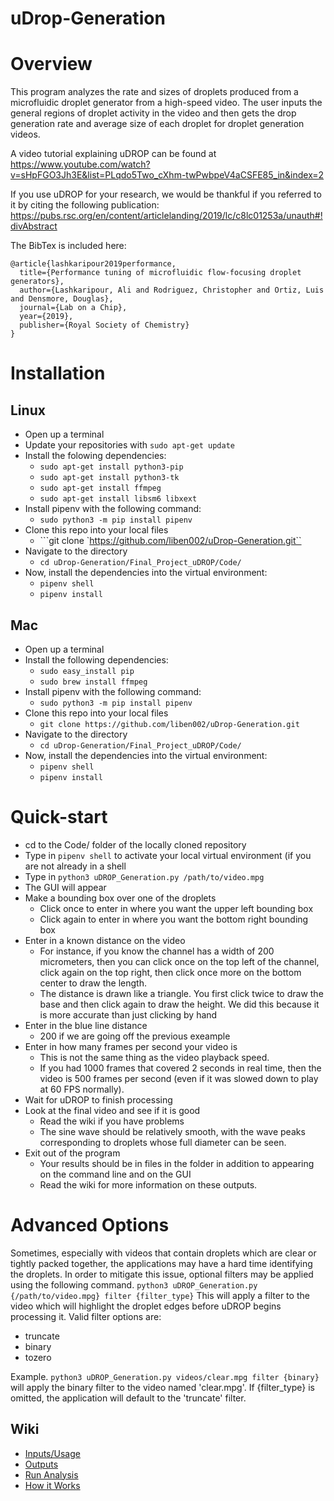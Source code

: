# uDrop-Generation

# Overview
This program analyzes the rate and sizes of droplets produced from a microfluidic droplet generator from a high-speed video. The user inputs the general regions of droplet activity in the video and then gets the drop generation rate and average size of each droplet for droplet generation videos.

A video tutorial explaining uDROP can be found at https://www.youtube.com/watch?v=sHpFGO3Jh3E&list=PLqdo5Two_cXhm-twPwbpeV4aCSFE85_in&index=2

If you use uDROP for your research, we would be thankful if you referred to it by citing the following publication: https://pubs.rsc.org/en/content/articlelanding/2019/lc/c8lc01253a/unauth#!divAbstract

The BibTex is included here:
```
@article{lashkaripour2019performance,
  title={Performance tuning of microfluidic flow-focusing droplet generators},
  author={Lashkaripour, Ali and Rodriguez, Christopher and Ortiz, Luis and Densmore, Douglas},
  journal={Lab on a Chip},
  year={2019},
  publisher={Royal Society of Chemistry}
}
```

# Installation
## Linux
* Open up a terminal
* Update your repositories with ```sudo apt-get update```
* Install the folowing dependencies:
  * ```sudo apt-get install python3-pip```
  * ```sudo apt-get install python3-tk```
  * ```sudo apt-get install ffmpeg```
  * ```sudo apt-get install libsm6 libxext```
* Install pipenv with the following command:
  * ```sudo python3 -m pip install pipenv```
* Clone this repo into your local files
  *  ```git clone `https://github.com/liben002/uDrop-Generation.git``
* Navigate to the directory
  * ```cd uDrop-Generation/Final_Project_uDROP/Code/```
* Now, install the dependencies into the virtual environment:
  * ```pipenv shell```
  * ```pipenv install```
 
## Mac
* Open up a terminal
* Install the following dependencies:
  * ```sudo easy_install pip```
  * ```sudo brew install ffmpeg```
* Install pipenv with the following command:
  * ```sudo python3 -m pip install pipenv```
* Clone this repo into your local files
  *  ```git clone https://github.com/liben002/uDrop-Generation.git```
* Navigate to the directory
  * ```cd uDrop-Generation/Final_Project_uDROP/Code/```
* Now, install the dependencies into the virtual environment:
  * ```pipenv shell```
  * ```pipenv install```
 
# Quick-start
* cd to the Code/ folder of the locally cloned repository
* Type in ```pipenv shell``` to activate your local virtual environment (if you are not already in a shell
* Type in ```python3 uDROP_Generation.py /path/to/video.mpg```
* The GUI will appear
* Make a bounding box over one of the droplets
  * Click once to enter in where you want the upper left bounding box
  * Click again to enter in where you want the bottom right bounding box
* Enter in a known distance on the video
  * For instance, if you know the channel has a width of 200 micrometers, then you can click once on the top left of the channel, click again on the top right, then click once more on the bottom center to draw the length.
  * The distance is drawn like a triangle. You first click twice to draw the base and then click again to draw the height. We did this because it is more accurate than just clicking by hand
* Enter in the blue line distance
  * 200 if we are going off the previous exeample
* Enter in how many frames per second your video is
  * This is not the same thing as the video playback speed.
  * If you had 1000 frames that covered 2 seconds in real time, then the video is 500 frames per second (even if it was slowed down to play at 60 FPS normally).
* Wait for uDROP to finish processing
* Look at the final video and see if it is good
  * Read the wiki if you have problems
  * The sine wave should be relatively smooth, with the wave peaks corresponding to droplets whose full diameter can be seen.
* Exit out of the program
  * Your results should be in files in the folder in addition to appearing on the command line and on the GUI
  * Read the wiki for more information on these outputs.

# Advanced Options
Sometimes, especially with videos that contain droplets which are clear or tightly packed together, the applications may have a hard time identifying the droplets. In order to mitigate this issue, optional filters may be applied using the following command.
```python3 uDROP_Generation.py {/path/to/video.mpg} filter {filter_type}```
This will apply a filter to the video which will highlight the droplet edges before uDROP begins processing it.
Valid filter options are:
* truncate
* binary
* tozero

Example. ```python3 uDROP_Generation.py videos/clear.mpg filter {binary}```
will apply the binary filter to the video named 'clear.mpg'.
If {filter_type} is omitted, the application will default to the 'truncate' filter.

## Wiki
* [Inputs/Usage](https://github.com/CIDARLAB/droplet-image-processing/wiki/Generation-Inputs-and-Usage)
* [Outputs](https://github.com/CIDARLAB/droplet-image-processing/wiki/Generation-Outputs)
* [Run Analysis](https://github.com/CIDARLAB/droplet-image-processing/wiki/Generation-Run-Analysis)
* [How it Works](https://github.com/CIDARLAB/droplet-image-processing/wiki/Generation-Code-Explanation)

